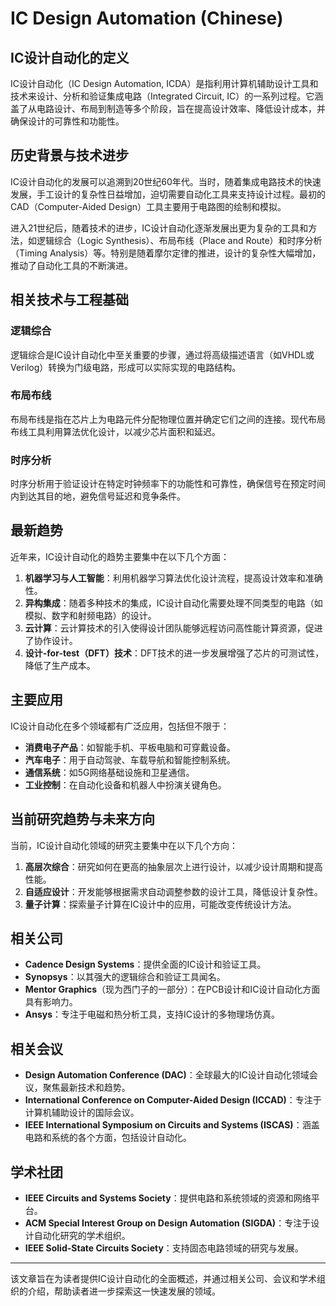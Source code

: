 # IC Design Automation (Chinese)

## IC设计自动化的定义

IC设计自动化（IC Design Automation, ICDA）是指利用计算机辅助设计工具和技术来设计、分析和验证集成电路（Integrated Circuit, IC）的一系列过程。它涵盖了从电路设计、布局到制造等多个阶段，旨在提高设计效率、降低设计成本，并确保设计的可靠性和功能性。

## 历史背景与技术进步

IC设计自动化的发展可以追溯到20世纪60年代。当时，随着集成电路技术的快速发展，手工设计的复杂性日益增加，迫切需要自动化工具来支持设计过程。最初的CAD（Computer-Aided Design）工具主要用于电路图的绘制和模拟。

进入21世纪后，随着技术的进步，IC设计自动化逐渐发展出更为复杂的工具和方法，如逻辑综合（Logic Synthesis）、布局布线（Place and Route）和时序分析（Timing Analysis）等。特别是随着摩尔定律的推进，设计的复杂性大幅增加，推动了自动化工具的不断演进。

## 相关技术与工程基础

### 逻辑综合

逻辑综合是IC设计自动化中至关重要的步骤，通过将高级描述语言（如VHDL或Verilog）转换为门级电路，形成可以实际实现的电路结构。

### 布局布线

布局布线是指在芯片上为电路元件分配物理位置并确定它们之间的连接。现代布局布线工具利用算法优化设计，以减少芯片面积和延迟。

### 时序分析

时序分析用于验证设计在特定时钟频率下的功能性和可靠性，确保信号在预定时间内到达其目的地，避免信号延迟和竞争条件。

## 最新趋势

近年来，IC设计自动化的趋势主要集中在以下几个方面：

1. **机器学习与人工智能**：利用机器学习算法优化设计流程，提高设计效率和准确性。
2. **异构集成**：随着多种技术的集成，IC设计自动化需要处理不同类型的电路（如模拟、数字和射频电路）的设计。
3. **云计算**：云计算技术的引入使得设计团队能够远程访问高性能计算资源，促进了协作设计。
4. **设计-for-test（DFT）技术**：DFT技术的进一步发展增强了芯片的可测试性，降低了生产成本。

## 主要应用

IC设计自动化在多个领域都有广泛应用，包括但不限于：

- **消费电子产品**：如智能手机、平板电脑和可穿戴设备。
- **汽车电子**：用于自动驾驶、车载导航和智能控制系统。
- **通信系统**：如5G网络基础设施和卫星通信。
- **工业控制**：在自动化设备和机器人中扮演关键角色。

## 当前研究趋势与未来方向

当前，IC设计自动化领域的研究主要集中在以下几个方向：

1. **高层次综合**：研究如何在更高的抽象层次上进行设计，以减少设计周期和提高性能。
2. **自适应设计**：开发能够根据需求自动调整参数的设计工具，降低设计复杂性。
3. **量子计算**：探索量子计算在IC设计中的应用，可能改变传统设计方法。

## 相关公司

- **Cadence Design Systems**：提供全面的IC设计和验证工具。
- **Synopsys**：以其强大的逻辑综合和验证工具闻名。
- **Mentor Graphics**（现为西门子的一部分）：在PCB设计和IC设计自动化方面具有影响力。
- **Ansys**：专注于电磁和热分析工具，支持IC设计的多物理场仿真。

## 相关会议

- **Design Automation Conference (DAC)**：全球最大的IC设计自动化领域会议，聚焦最新技术和趋势。
- **International Conference on Computer-Aided Design (ICCAD)**：专注于计算机辅助设计的国际会议。
- **IEEE International Symposium on Circuits and Systems (ISCAS)**：涵盖电路和系统的各个方面，包括设计自动化。

## 学术社团

- **IEEE Circuits and Systems Society**：提供电路和系统领域的资源和网络平台。
- **ACM Special Interest Group on Design Automation (SIGDA)**：专注于设计自动化研究的学术组织。
- **IEEE Solid-State Circuits Society**：支持固态电路领域的研究与发展。

---

该文章旨在为读者提供IC设计自动化的全面概述，并通过相关公司、会议和学术组织的介绍，帮助读者进一步探索这一快速发展的领域。